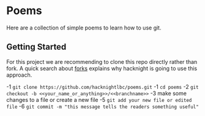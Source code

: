 # Poems

Here are a collection of simple poems to learn how to use git.

## Getting Started

For this project we are recommending to clone this repo directly rather than fork.
A quick search about [forks](https://stackoverflow.com/questions/6286571/are-git-forks-actually-git-clones) explains why hacknight is going to use
this approach. 

-1 `git clone https://github.com/hacknightlbc/poems.git`
-1 `cd poems`
-2 `git checkout -b <<your_name_or_anything>>/<<branchname>>`
-3 make some changes to a file or create a new file
-5 `git add your new file or edited file` 
-6 `git commit -m "this message tells the readers something useful"`
